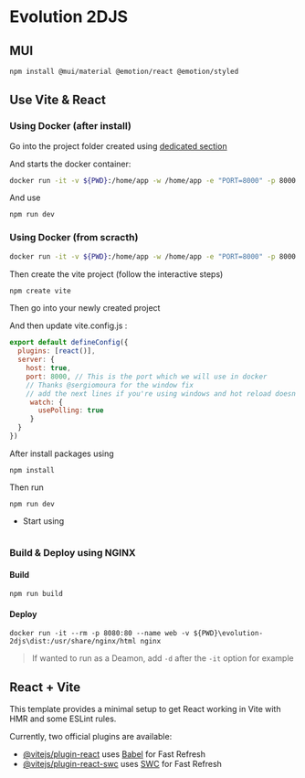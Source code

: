 # Evolution 2DJS 

## MUI
```bash
npm install @mui/material @emotion/react @emotion/styled
```

## Use Vite & React

### Using Docker (after install)
Go into the project folder created using [dedicated section](#using-docker-from-scracth)

And starts the docker container:
```bash
docker run -it -v ${PWD}:/home/app -w /home/app -e "PORT=8000" -p 8000:8000 -u node node:latest /bin/bash
```

And use
```
npm run dev
```

### Using Docker (from scracth)
```bash
docker run -it -v ${PWD}:/home/app -w /home/app -e "PORT=8000" -p 8000:8000 -u node node:latest /bin/bash
```
Then create the vite project (follow the interactive steps)
```bash
npm create vite
```

Then go into your newly created project

And then update vite.config.js :
```js
export default defineConfig({
  plugins: [react()],
  server: {
    host: true,
    port: 8000, // This is the port which we will use in docker
    // Thanks @sergiomoura for the window fix
    // add the next lines if you're using windows and hot reload doesn't work
     watch: {
       usePolling: true
     }
  }
})
```

After install packages using
```
npm install
```

Then run 
```
npm run dev
```



* Start using
```
```

### Build & Deploy using NGINX

#### Build

```
npm run build
```

#### Deploy
```
docker run -it --rm -p 8080:80 --name web -v ${PWD}\evolution-2djs\dist:/usr/share/nginx/html nginx
```
> If wanted to run as a Deamon, add `-d` after the `-it` option for example


## React + Vite

This template provides a minimal setup to get React working in Vite with HMR and some ESLint rules.

Currently, two official plugins are available:

- [@vitejs/plugin-react](https://github.com/vitejs/vite-plugin-react/blob/main/packages/plugin-react/README.md) uses [Babel](https://babeljs.io/) for Fast Refresh
- [@vitejs/plugin-react-swc](https://github.com/vitejs/vite-plugin-react-swc) uses [SWC](https://swc.rs/) for Fast Refresh
